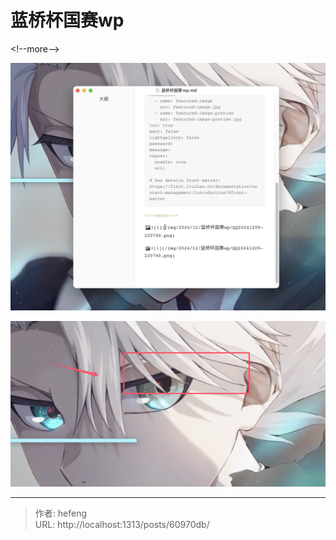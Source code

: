 # 蓝桥杯国赛wp


&lt;!--more--&gt;

![1](/img/2024/12/蓝桥杯国赛wp/2.png)

![1](/img/2024/12/蓝桥杯国赛wp/QQ20241209-220740.png)


---

> 作者: hefeng  
> URL: http://localhost:1313/posts/60970db/  

